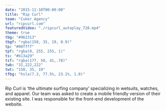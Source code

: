 ```yaml
---
date: "2015-11-10T00:00:00"
title: "Rip Curl"
team: "Cuker Agency"
url: "ripcurl.com"
featuredVideo: "./ripcurl_autoplay_720.mp4"
theme: true
tbg: "#962313"
tbgf: "rgba(150, 35, 19, 0.9)"
tp: "#00ffff"
tpf: "rgba(0, 255, 255, 1)"
ts: "#b13a29"
tsf: "rgba(177, 58, 41,.78)"
twb: "31,222,222"
twt: "150, 35, 19"
tfbg: "hsla(7.3, 77.5%, 23.1%, 1.0)"
---
```

Rip Curl is &lsquo;the ultimate surfing company&rsquo; specializing in wetsuits, watches, and apparel. Our team was asked to create a mobile friendly version of their existing site. I was responsible for the front-end development of the website.
